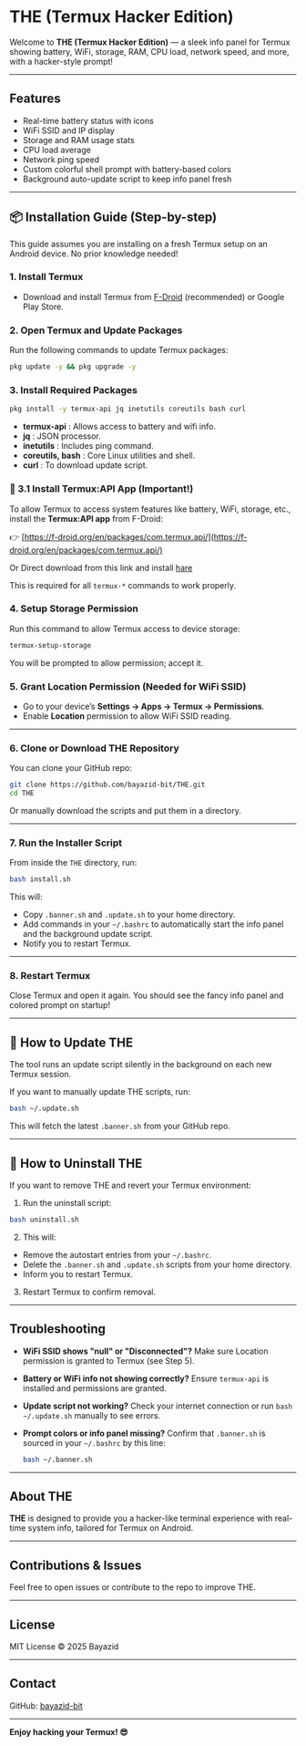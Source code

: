 # THE (Termux Hacker Edition)

Welcome to **THE (Termux Hacker Edition)** — a sleek info panel for Termux showing battery, WiFi, storage, RAM, CPU load, network speed, and more, with a hacker-style prompt!

---

## Features

- Real-time battery status with icons
- WiFi SSID and IP display
- Storage and RAM usage stats
- CPU load average
- Network ping speed
- Custom colorful shell prompt with battery-based colors
- Background auto-update script to keep info panel fresh

---

## 📦 Installation Guide (Step-by-step)

This guide assumes you are installing on a fresh Termux setup on an Android device. No prior knowledge needed!

### 1. Install Termux

- Download and install Termux from [F-Droid](https://f-droid.org/en/packages/com.termux/) (recommended) or Google Play Store.

### 2. Open Termux and Update Packages

Run the following commands to update Termux packages:

```bash
pkg update -y && pkg upgrade -y
````

### 3. Install Required Packages

```bash
pkg install -y termux-api jq inetutils coreutils bash curl
```

* **termux-api** : Allows access to battery and wifi info.
* **jq** : JSON processor.
* **inetutils** : Includes ping command.
* **coreutils, bash** : Core Linux utilities and shell.
* **curl** : To download update script.

### 📲 3.1 Install Termux:API App (Important!)

To allow Termux to access system features like battery, WiFi, storage, etc., install the **Termux:API app** from F-Droid:

👉 [https://f-droid.org/en/packages/com.termux.api/](https://f-droid.org/en/packages/com.termux.api/)

Or Direct download from this link and install [hare](https://f-droid.org/repo/com.termux.api_1000.apk)

This is required for all `termux-*` commands to work properly.


### 4. Setup Storage Permission

Run this command to allow Termux access to device storage:

```bash
termux-setup-storage
```

You will be prompted to allow permission; accept it.

### 5. Grant Location Permission (Needed for WiFi SSID)

* Go to your device’s **Settings → Apps → Termux → Permissions**.
* Enable **Location** permission to allow WiFi SSID reading.

---

### 6. Clone or Download THE Repository

You can clone your GitHub repo:

```bash
git clone https://github.com/bayazid-bit/THE.git
cd THE
```

Or manually download the scripts and put them in a directory.

---

### 7. Run the Installer Script

From inside the `THE` directory, run:

```bash
bash install.sh
```

This will:

* Copy `.banner.sh` and `.update.sh` to your home directory.
* Add commands in your `~/.bashrc` to automatically start the info panel and the background update script.
* Notify you to restart Termux.

---

### 8. Restart Termux

Close Termux and open it again. You should see the fancy info panel and colored prompt on startup!

---

## 🔄 How to Update THE

The tool runs an update script silently in the background on each new Termux session.

If you want to manually update THE scripts, run:

```bash
bash ~/.update.sh
```

This will fetch the latest `.banner.sh` from your GitHub repo.

---

## 🧹 How to Uninstall THE

If you want to remove THE and revert your Termux environment:

1. Run the uninstall script:

```bash
bash uninstall.sh
```

2. This will:

* Remove the autostart entries from your `~/.bashrc`.
* Delete the `.banner.sh` and `.update.sh` scripts from your home directory.
* Inform you to restart Termux.

3. Restart Termux to confirm removal.

---

## Troubleshooting

* **WiFi SSID shows "null" or "Disconnected"?**
  Make sure Location permission is granted to Termux (see Step 5).

* **Battery or WiFi info not showing correctly?**
  Ensure `termux-api` is installed and permissions are granted.

* **Update script not working?**
  Check your internet connection or run `bash ~/.update.sh` manually to see errors.

* **Prompt colors or info panel missing?**
  Confirm that `.banner.sh` is sourced in your `~/.bashrc` by this line:

  ```bash
  bash ~/.banner.sh
  ```

---

## About THE

**THE** is designed to provide you a hacker-like terminal experience with real-time system info, tailored for Termux on Android.

---

## Contributions & Issues

Feel free to open issues or contribute to the repo to improve THE.

---

## License

MIT License © 2025 Bayazid

---

## Contact

GitHub: [bayazid-bit](https://github.com/bayazid-bit)

---

**Enjoy hacking your Termux! 😎**




